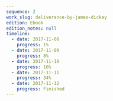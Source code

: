 ```yaml
---
sequence: 2
work_slug: deliverance-by-james-dickey
edition: Ebook
edition_notes: null
timeline:
  - date: 2017-11-08
    progress: 1%
  - date: 2017-11-09
    progress: 8%
  - date: 2017-11-10
    progress: 16%
  - date: 2017-11-11
    progress: 34%
  - date: 2017-11-12
    progress: Finished
---
```

